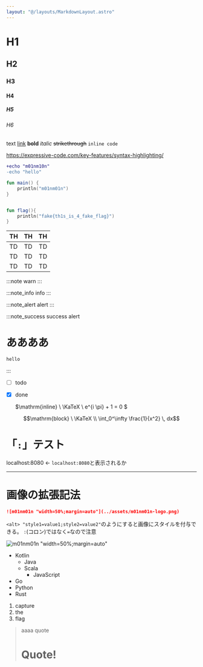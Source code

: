 ```yaml
---
layout: "@/layouts/MarkdownLayout.astro"
---
```


<p style="display:none">m01nm01n\{th1s_i5_4_T4st_PagE}</p>


# H1
## H2
### H3
#### H4
##### H5
###### H6
text
[link](https://example.com)
**bold**
*italic*
~~strikethrough~~
`inline code`

https://expressive-code.com/key-features/syntax-highlighting/


```diff lang="bash" showLineNumbers
+echo "m01nm10n"
-echo "hello"
```

```kt {2} ins={"fake flag!!!":5-8} title="Title"  startLineNumber=5 wrap
fun main() {
    println("m01nm01n")
}


fun flag(){
    println("fake{th1s_is_4_fake_flag}")
}
```

| TH | TH | TH |
|:-  |:-: | -: |
| TD | TD | TD |
| TD | TD | TD |
| TD | TD | TD |

:::note
warn
:::

:::note_info
info
:::

:::note_alert
alert
:::

:::note_success
success alert
# ああああ
```sh
hello
```
:::

- [ ] todo
- [x] done


  $\mathrm{inline} \ \KaTeX \ e^{i \pi} + 1 = 0 $

```math
\mathrm{block}  \ \KaTeX \\
\int_0^\infty \frac{1}{x^2} \, dx
```
# 「`:`」テスト
localhost:8080 ← `localhost:8080`と表示されるか

---


# 画像の拡張記法
```md
![m01nm01n "width=50%;margin=auto"](../assets/m01nm01n-logo.png)
```
`<alt> "style1=value1;style2=value2"`のようにすると画像にスタイルを付与できる。
`:`(コロン)ではなく`=`なので注意



![m01nm01n "width=50%;margin=auto"](../assets/m01nm01n-logo.png)




- Kotlin
  - Java
  - Scala
    - JavaScript
- Go
- Python
- Rust

1. capture
2. the
3. flag

> aaaa
> quote
> # Quote!